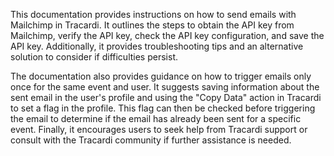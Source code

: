 This documentation provides instructions on how to send emails with Mailchimp in Tracardi. It outlines the steps to obtain the API key from Mailchimp, verify the API key, check the API key configuration, and save the API key. Additionally, it provides troubleshooting tips and an alternative solution to consider if difficulties persist. 

The documentation also provides guidance on how to trigger emails only once for the same event and user. It suggests saving information about the sent email in the user's profile and using the "Copy Data" action in Tracardi to set a flag in the profile. This flag can then be checked before triggering the email to determine if the email has already been sent for a specific event. Finally, it encourages users to seek help from Tracardi support or consult with the Tracardi community if further assistance is needed.